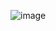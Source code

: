 ![image](https://user-images.githubusercontent.com/86030463/235698657-463e7f74-8e76-4ba7-a9f6-fde6cf70de5e.png)
